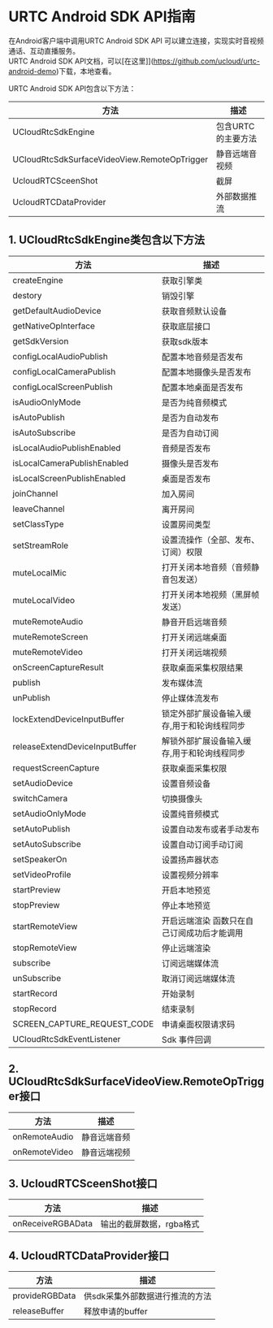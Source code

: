 # URTC Android SDK API指南

在Android客户端中调用URTC Android SDK API 可以建立连接，实现实时音视频通话、互动直播服务。      
URTC Android SDK API文档，可以[在这里]](https://github.com/ucloud/urtc-android-demo)下载，本地查看。   
    
URTC Android SDK API包含以下方法：    

| 方法 | 描述 |
| -| -|
| UCloudRtcSdkEngine  | 包含URTC的主要方法  |
| UCloudRtcSdkSurfaceVideoView.RemoteOpTrigger  | 静音远端音视频  |
| UcloudRTCSceenShot  | 截屏  |
| UcloudRTCDataProvider  | 外部数据推流  |

## 1. UCloudRtcSdkEngine类包含以下方法

| 方法 | 描述 |
| -| -|
| createEngine  | 获取引擎类  |
| destory  | 销毁引擎  |
| getDefaultAudioDevice  | 获取音频默认设备  |
| getNativeOpInterface  | 获取底层接口  |
| getSdkVersion  | 获取sdk版本  |
| configLocalAudioPublish   | 配置本地音频是否发布  |
| configLocalCameraPublish  | 配置本地摄像头是否发布  |
| configLocalScreenPublish  | 配置本地桌面是否发布  |
| isAudioOnlyMode  | 是否为纯音频模式  |
| isAutoPublish    | 是否为自动发布  |
| isAutoSubscribe  | 是否为自动订阅  |
| isLocalAudioPublishEnabled   | 音频是否发布   |
| isLocalCameraPublishEnabled  | 摄像头是否发布  |
| isLocalScreenPublishEnabled  | 桌面是否发布  |
| joinChannel  | 加入房间  |
| leaveChannel  | 离开房间  |
| setClassType  | 设置房间类型  |
| setStreamRole  | 设置流操作（全部、发布、订阅）权限  |
| muteLocalMic  | 打开关闭本地音频（音频静音包发送）  |
| muteLocalVideo  | 打开关闭本地视频（黑屏帧发送）  |
| muteRemoteAudio  | 静音开启远端音频  |
| muteRemoteScreen  | 打开关闭远端桌面  |
| muteRemoteVideo  | 打开关闭远端视频  |
| onScreenCaptureResult  | 获取桌面采集权限结果  |
| publish  | 发布媒体流  |
| unPublish  | 停止媒体流发布  |
| lockExtendDeviceInputBuffer  | 锁定外部扩展设备输入缓存,用于和轮询线程同步  |
| releaseExtendDeviceInputBuffer  | 解锁外部扩展设备输入缓存,用于和轮询线程同步  |
| requestScreenCapture  | 获取桌面采集权限  |
| setAudioDevice  | 设置音频设备  |
| switchCamera  | 切换摄像头  |
| setAudioOnlyMode  | 设置纯音频模式  |
| setAutoPublish  | 设置自动发布或者手动发布  |
| setAutoSubscribe  | 设置自动订阅手动订阅  |
| setSpeakerOn  | 设置扬声器状态  |
| setVideoProfile  | 设置视频分辨率  |
| startPreview  | 开启本地预览  |
| stopPreview  | 停止本地预览  |
| startRemoteView  | 开启远端渲染 函数只在自己订阅成功后才能调用  |
| stopRemoteView  | 停止远端渲染  |
| subscribe  | 订阅远端媒体流  |
| unSubscribe  | 取消订阅远端媒体流  |
| startRecord  | 开始录制  |
| stopRecord  | 结束录制  |
| SCREEN_CAPTURE_REQUEST_CODE  | 申请桌面权限请求码  |
| UCloudRtcSdkEventListener  | Sdk 事件回调  |

## 2. UCloudRtcSdkSurfaceVideoView.RemoteOpTrigger接口

| 方法 | 描述 |
| -| -|
| onRemoteAudio  | 静音远端音频  |
| onRemoteVideo  | 静音远端视频  |

## 3. UcloudRTCSceenShot接口

| 方法 | 描述 |
| -| -|
| onReceiveRGBAData  | 输出的截屏数据，rgba格式   |

## 4. UcloudRTCDataProvider接口

| 方法 | 描述 |
| -| -|
| provideRGBData  | 供sdk采集外部数据进行推流的方法  |
| releaseBuffer  | 释放申请的buffer  |
